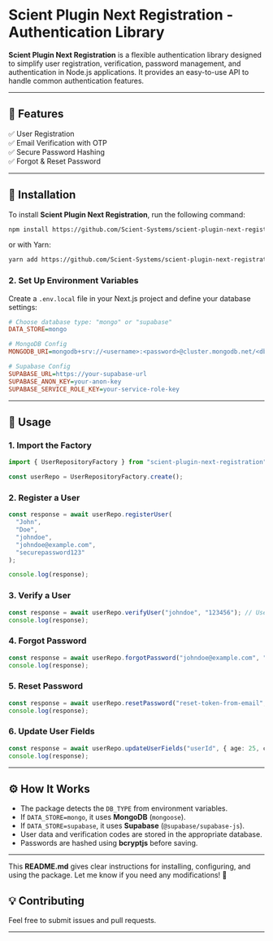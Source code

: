 # **Scient Plugin Next Registration - Authentication Library**  

**Scient Plugin Next Registration** is a flexible authentication library designed to simplify user registration, verification, password management, and authentication in Node.js applications. It provides an easy-to-use API to handle common authentication features.  

---

## **📌 Features**  
✅ User Registration  
✅ Email Verification with OTP  
✅ Secure Password Hashing    
✅ Forgot & Reset Password  

---

## **📖 Installation**  
To install **Scient Plugin Next Registration**, run the following command:  
```sh
npm install https://github.com/Scient-Systems/scient-plugin-next-registration.git
```

or with Yarn:
```sh
yarn add https://github.com/Scient-Systems/scient-plugin-next-registration.git
```



### **2. Set Up Environment Variables**  
Create a `.env.local` file in your Next.js project and define your database settings:

```ini
# Choose database type: "mongo" or "supabase"
DATA_STORE=mongo 

# MongoDB Config
MONGODB_URI=mongodb+srv://<username>:<password>@cluster.mongodb.net/<dbname>?retryWrites=true&w=majority

# Supabase Config
SUPABASE_URL=https://your-supabase-url
SUPABASE_ANON_KEY=your-anon-key
SUPABASE_SERVICE_ROLE_KEY=your-service-role-key
```

---

## 🔧 **Usage**  

### **1. Import the Factory**
```ts
import { UserRepositoryFactory } from "scient-plugin-next-registration";

const userRepo = UserRepositoryFactory.create();
```

### **2. Register a User**
```ts
const response = await userRepo.registerUser(
  "John",
  "Doe",
  "johndoe",
  "johndoe@example.com",
  "securepassword123"
);

console.log(response);
```

### **3. Verify a User**
```ts
const response = await userRepo.verifyUser("johndoe", "123456"); // Use the code sent to the user
console.log(response);
```

### **4. Forgot Password**
```ts
const response = await userRepo.forgotPassword("johndoe@example.com", "https://yourwebsite.com");
console.log(response);
```

### **5. Reset Password**
```ts
const response = await userRepo.resetPassword("reset-token-from-email", "newsecurepassword");
console.log(response);
```

### **6. Update User Fields**
```ts
const response = await userRepo.updateUserFields("userId", { age: 25, country: "USA" });
console.log(response);
```

---

## ⚙️ **How It Works**
- The package detects the `DB_TYPE` from environment variables.
- If `DATA_STORE=mongo`, it uses **MongoDB** (`mongoose`).
- If `DATA_STORE=supabase`, it uses **Supabase** (`@supabase/supabase-js`).
- User data and verification codes are stored in the appropriate database.
- Passwords are hashed using **bcryptjs** before saving.

---


This **README.md** gives clear instructions for installing, configuring, and using the package. Let me know if you need any modifications! 🚀
## **💡 Contributing**
Feel free to submit issues and pull requests.  

---

